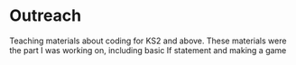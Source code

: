 # Outreach
Teaching materials about coding for KS2 and above.
These materials were the part I was working on, including basic If statement and making a game
